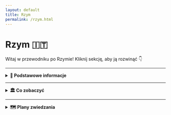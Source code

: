 ```yaml
---
layout: default
title: Rzym
permalink: /rzym.html
---
```


# Rzym 🇮🇹

Witaj w przewodniku po Rzymie! Kliknij sekcję, aby ją rozwinąć 👇

---

<details>
  <summary><strong>📌 Podstawowe informacje</strong></summary>
  <p>
    Rzym to stolica Włoch i jedno z najstarszych miast Europy.<br>
    Znajduje się tutaj Watykan – najmniejsze państwo świata.
  </p>
</details>

---

<details>
  <summary><strong>🏛️ Co zobaczyć</strong></summary>
  <ul>
    <li>Koloseum</li>
    <li>Forum Romanum</li>
    <li>Fontanna di Trevi</li>
    <li>Panteon</li>
    <li>Watykan i Bazylika św. Piotra</li>
  </ul>
</details>

---

<details>
  <summary><strong>🗺️ Plany zwiedzania</strong></summary>

  <details>
    <summary><strong>📅 1-dniowy plan</strong></summary>
    <p>
      - Koloseum<br>
      - Forum Romanum<br>
      - Fontanna di Trevi<br>
      - Spacer po Piazza Navona<br>
      - Lody w Gelateria Giolitti
    </p>
  </details>

  <details>
    <summary><strong>📅 2-dniowy plan</strong></summary>
    <p>
      Dzień 1: jak wyżej<br>
      Dzień 2: Watykan, Muzea Watykańskie, Bazylika św. Piotra, Panteon, plac Hiszpański
    </p>
  </details>

  <details>
    <summary><strong>📅 3-dniowy plan</strong></summary>
    <p>
      Dzień 1 i 2: jak wyżej<br>
      Dzień 3: Trastevere, wzgórze Gianicolo, Zamek Świętego Anioła, chill nad Tybrem
    </p>
  </details>

---

<details>
  <summary><strong>🚇 Transport</strong></summary>
  <ul>
    <li>Metro A i B – prosta sieć, przydatna do najważniejszych punktów</li>
    <li>Autobusy i tramwaje – dobre uzupełnienie</li>
    <li>Spacer – najlepiej!</li>
  </ul>
</details>

---

<details>
  <summary><strong>🤔 Ciekawostki</strong></summary>
  <ul>
    <li>Rzym ma własne metro od 1955 roku, ale kopanie tuneli jest trudne przez ruiny pod ziemią</li>
    <li>W Rzymie działa jeden z najstarszych uniwersytetów w Europie – La Sapienza</li>
  </ul>
</details>
